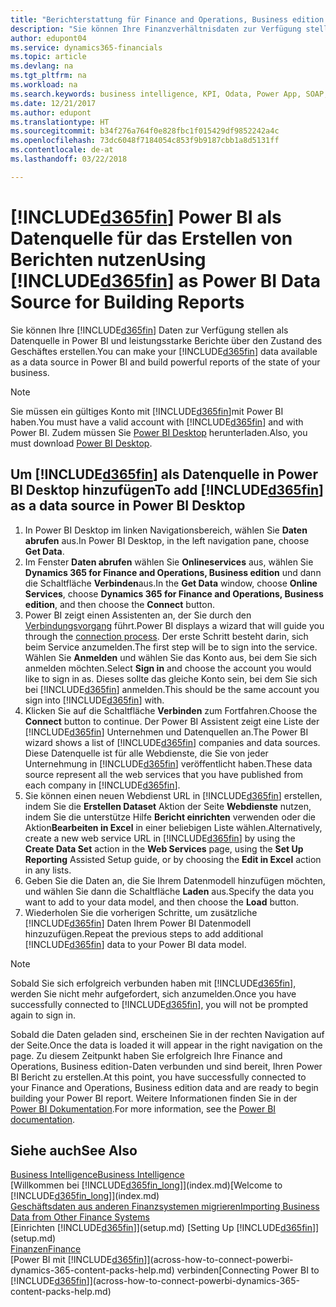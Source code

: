 ```yaml
---
title: "Berichterstattung für Finance and Operations, Business edition in Power BI | Microsoft Docs einrichten"
description: "Sie können Ihre Finanzverhältnisdaten zur Verfügung stellen als Datenquelle in Power BI und leistungsstarke Berichte über den Zustand des Geschäftes erstellen."
author: edupont04
ms.service: dynamics365-financials
ms.topic: article
ms.devlang: na
ms.tgt_pltfrm: na
ms.workload: na
ms.search.keywords: business intelligence, KPI, Odata, Power App, SOAP, analysis
ms.date: 12/21/2017
ms.author: edupont
ms.translationtype: HT
ms.sourcegitcommit: b34f276a764f0e828fbc1f015429df9852242a4c
ms.openlocfilehash: 73dc6048f7184054c853f9b9187cbb1a8d5131ff
ms.contentlocale: de-at
ms.lasthandoff: 03/22/2018

---
```

# <a name="using-included365finincludesd365finmdmd-as-power-bi-data-source-for-building-reports"></a><span data-ttu-id="b6ddb-103">[!INCLUDE[d365fin](includes/d365fin_md.md)] Power BI als Datenquelle für das Erstellen von Berichten nutzen</span><span class="sxs-lookup"><span data-stu-id="b6ddb-103">Using [!INCLUDE[d365fin](includes/d365fin_md.md)] as Power BI Data Source for Building Reports</span></span>
<span data-ttu-id="b6ddb-104">Sie können Ihre [!INCLUDE[d365fin](includes/d365fin_md.md)] Daten zur Verfügung stellen als Datenquelle in Power BI und leistungsstarke Berichte über den Zustand des Geschäftes erstellen.</span><span class="sxs-lookup"><span data-stu-id="b6ddb-104">You can make your [!INCLUDE[d365fin](includes/d365fin_md.md)] data available as a data source in Power BI and build powerful reports of the state of your business.</span></span>  

> [!NOTE]  
> <span data-ttu-id="b6ddb-105">Sie müssen ein gültiges Konto mit  [!INCLUDE[d365fin](includes/d365fin_md.md)]mit Power BI haben.</span><span class="sxs-lookup"><span data-stu-id="b6ddb-105">You must have a valid account with [!INCLUDE[d365fin](includes/d365fin_md.md)] and with Power BI.</span></span> <span data-ttu-id="b6ddb-106">Zudem müssen Sie [Power BI Desktop](https://powerbi.microsoft.com/en-us/desktop/) herunterladen.</span><span class="sxs-lookup"><span data-stu-id="b6ddb-106">Also, you must download [Power BI Desktop](https://powerbi.microsoft.com/en-us/desktop/).</span></span>  

## <a name="to-add-included365finincludesd365finmdmd-as-a-data-source-in-power-bi-desktop"></a><span data-ttu-id="b6ddb-107">Um [!INCLUDE[d365fin](includes/d365fin_md.md)] als Datenquelle in Power BI Desktop hinzufügen</span><span class="sxs-lookup"><span data-stu-id="b6ddb-107">To add [!INCLUDE[d365fin](includes/d365fin_md.md)] as a data source in Power BI Desktop</span></span>
1. <span data-ttu-id="b6ddb-108">In Power BI Desktop im linken Navigationsbereich, wählen Sie **Daten abrufen** aus.</span><span class="sxs-lookup"><span data-stu-id="b6ddb-108">In Power BI Desktop, in the left navigation pane, choose **Get Data**.</span></span>
2. <span data-ttu-id="b6ddb-109">Im Fenster **Daten abrufen** wählen Sie **Onlineservices** aus, wählen Sie **Dynamics 365 for Finance and Operations, Business edition** und dann die Schaltfläche **Verbinden**aus.</span><span class="sxs-lookup"><span data-stu-id="b6ddb-109">In the **Get Data** window, choose **Online Services**, choose **Dynamics 365 for Finance and Operations, Business edition**, and then choose the **Connect** button.</span></span>
3. <span data-ttu-id="b6ddb-110">Power BI zeigt einen Assistenten an, der Sie durch den [Verbindungsvorgang](across-how-to-connect-powerbi-dynamics-365-content-packs-help.md) führt.</span><span class="sxs-lookup"><span data-stu-id="b6ddb-110">Power BI displays a wizard that will guide you through the [connection process](across-how-to-connect-powerbi-dynamics-365-content-packs-help.md).</span></span> <span data-ttu-id="b6ddb-111">Der erste Schritt besteht darin, sich beim Service anzumelden.</span><span class="sxs-lookup"><span data-stu-id="b6ddb-111">The first step will be to sign into the service.</span></span> <span data-ttu-id="b6ddb-112">Wählen Sie **Anmelden** und wählen Sie das Konto aus, bei dem Sie sich anmelden möchten.</span><span class="sxs-lookup"><span data-stu-id="b6ddb-112">Select **Sign in** and choose the account you would like to sign in as.</span></span> <span data-ttu-id="b6ddb-113">Dieses sollte das gleiche Konto sein, bei dem Sie sich bei [!INCLUDE[d365fin](includes/d365fin_md.md)] anmelden.</span><span class="sxs-lookup"><span data-stu-id="b6ddb-113">This should be the same account you sign into [!INCLUDE[d365fin](includes/d365fin_md.md)] with.</span></span>
4. <span data-ttu-id="b6ddb-114">Klicken Sie auf die Schaltfläche **Verbinden** zum Fortfahren.</span><span class="sxs-lookup"><span data-stu-id="b6ddb-114">Choose the **Connect** button to continue.</span></span> <span data-ttu-id="b6ddb-115">Der Power BI Assistent zeigt eine Liste der [!INCLUDE[d365fin](includes/d365fin_md.md)] Unternehmen und Datenquellen an.</span><span class="sxs-lookup"><span data-stu-id="b6ddb-115">The Power BI wizard shows a list of [!INCLUDE[d365fin](includes/d365fin_md.md)] companies and data sources.</span></span> <span data-ttu-id="b6ddb-116">Diese Datenquelle ist für alle Webdienste, die Sie von jeder Unternehmung in [!INCLUDE[d365fin](includes/d365fin_md.md)] veröffentlicht haben.</span><span class="sxs-lookup"><span data-stu-id="b6ddb-116">These data source represent all the web services that you have published from each company in [!INCLUDE[d365fin](includes/d365fin_md.md)].</span></span>
5. <span data-ttu-id="b6ddb-117">Sie können einen neuen Webdienst URL in [!INCLUDE[d365fin](includes/d365fin_md.md)] erstellen, indem Sie die **Erstellen Dataset** Aktion der Seite **Webdienste** nutzen, indem Sie die unterstütze Hilfe **Bericht einrichten** verwenden oder die Aktion**Bearbeiten in Excel** in einer beliebigen Liste wählen.</span><span class="sxs-lookup"><span data-stu-id="b6ddb-117">Alternatively, create a new web service URL in [!INCLUDE[d365fin](includes/d365fin_md.md)] by using the **Create Data Set** action in the **Web Services** page, using the **Set Up Reporting** Assisted Setup guide, or by choosing the **Edit in Excel** action in any lists.</span></span>
6. <span data-ttu-id="b6ddb-118">Geben Sie die Daten an, die Sie Ihrem Datenmodell hinzufügen möchten, und wählen Sie dann die Schaltfläche **Laden** aus.</span><span class="sxs-lookup"><span data-stu-id="b6ddb-118">Specify the data you want to add to your data model, and then choose the **Load** button.</span></span>
7. <span data-ttu-id="b6ddb-119">Wiederholen Sie die vorherigen Schritte, um zusätzliche [!INCLUDE[d365fin](includes/d365fin_md.md)] Daten Ihrem Power BI Datenmodell hinzuzufügen.</span><span class="sxs-lookup"><span data-stu-id="b6ddb-119">Repeat the previous steps to add additional [!INCLUDE[d365fin](includes/d365fin_md.md)] data to your Power BI data model.</span></span>

> [!NOTE]  
> <span data-ttu-id="b6ddb-120">Sobald Sie sich erfolgreich verbunden haben mit [!INCLUDE[d365fin](includes/d365fin_md.md)], werden Sie nicht mehr aufgefordert, sich anzumelden.</span><span class="sxs-lookup"><span data-stu-id="b6ddb-120">Once you have successfully connected to [!INCLUDE[d365fin](includes/d365fin_md.md)], you will not be prompted again to sign in.</span></span>

<span data-ttu-id="b6ddb-121">Sobald die Daten geladen sind, erscheinen Sie in der rechten Navigation auf der Seite.</span><span class="sxs-lookup"><span data-stu-id="b6ddb-121">Once the data is loaded it will appear in the right navigation on the page.</span></span> <span data-ttu-id="b6ddb-122">Zu diesem Zeitpunkt haben Sie erfolgreich Ihre Finance and Operations, Business edition-Daten verbunden und sind bereit, Ihren Power BI Bericht zu erstellen.</span><span class="sxs-lookup"><span data-stu-id="b6ddb-122">At this point, you have successfully connected to your Finance and Operations, Business edition data and are ready to begin building your Power BI report.</span></span> <span data-ttu-id="b6ddb-123">Weitere Informationen finden Sie in der [Power BI Dokumentation](https://powerbi.microsoft.com/documentation/powerbi-landing-page/).</span><span class="sxs-lookup"><span data-stu-id="b6ddb-123">For more information, see the [Power BI documentation](https://powerbi.microsoft.com/documentation/powerbi-landing-page/).</span></span>

## <a name="see-also"></a><span data-ttu-id="b6ddb-124">Siehe auch</span><span class="sxs-lookup"><span data-stu-id="b6ddb-124">See Also</span></span>
[<span data-ttu-id="b6ddb-125">Business Intelligence</span><span class="sxs-lookup"><span data-stu-id="b6ddb-125">Business Intelligence</span></span>](bi.md)  
<span data-ttu-id="b6ddb-126">[Willkommen bei [!INCLUDE[d365fin_long](includes/d365fin_long_md.md)]](index.md)</span><span class="sxs-lookup"><span data-stu-id="b6ddb-126">[Welcome to [!INCLUDE[d365fin_long](includes/d365fin_long_md.md)]](index.md)</span></span>  
[<span data-ttu-id="b6ddb-127">Geschäftsdaten aus anderen Finanzsystemen migrieren</span><span class="sxs-lookup"><span data-stu-id="b6ddb-127">Importing Business Data from Other Finance Systems</span></span>](upload-data.md)  
<span data-ttu-id="b6ddb-128">[Einrichten [!INCLUDE[d365fin](includes/d365fin_md.md)]](setup.md) </span><span class="sxs-lookup"><span data-stu-id="b6ddb-128">[Setting Up [!INCLUDE[d365fin](includes/d365fin_md.md)]](setup.md) </span></span>  
[<span data-ttu-id="b6ddb-129">Finanzen</span><span class="sxs-lookup"><span data-stu-id="b6ddb-129">Finance</span></span>](finance.md)  
<span data-ttu-id="b6ddb-130">[Power BI mit [!INCLUDE[d365fin](includes/d365fin_md.md)]](across-how-to-connect-powerbi-dynamics-365-content-packs-help.md) verbinden</span><span class="sxs-lookup"><span data-stu-id="b6ddb-130">[Connecting Power BI to [!INCLUDE[d365fin](includes/d365fin_md.md)]](across-how-to-connect-powerbi-dynamics-365-content-packs-help.md)</span></span>  

